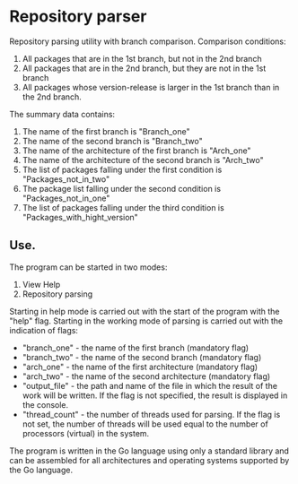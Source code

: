# Repository parser
Repository parsing utility with branch comparison.
Comparison conditions:
1) All packages that are in the 1st branch, but not in the 2nd branch
2) All packages that are in the 2nd branch, but they are not in the 1st branch
3) All packages whose version-release is larger in the 1st branch than in the 2nd branch.

The summary data contains:
1) The name of the first branch is "Branch_one"
2) The name of the second branch is "Branch_two"
3) The name of the architecture of the first branch is "Arch_one"
4) The name of the architecture of the second branch is "Arch_two"
5) The list of packages falling under the first condition is "Packages_not_in_two"
6) The package list falling under the second condition is "Packages_not_in_one"
7) The list of packages falling under the third condition is "Packages_with_hight_version"

## Use.
The program can be started in two modes:
1) View Help
2) Repository parsing

Starting in help mode is carried out with the start of the program with the "help" flag.
Starting in the working mode of parsing is carried out with the indication of flags:
- "branch_one" - the name of the first branch (mandatory flag)
- "branch_two" - the name of the second branch (mandatory flag)
- "arch_one" - the name of the first architecture (mandatory flag)
- "arch_two" - the name of the second architecture (mandatory flag)
- "output_file" - the path and name of the file in which the result of the work will be written. If the flag is not specified, the result is displayed in the console.
- "thread_count" - the number of threads used for parsing. If the flag is not set, the number of threads will be used equal to the number of processors (virtual) in the system.

The program is written in the Go language using only a standard library and can be assembled for all architectures and operating systems supported by the Go language.